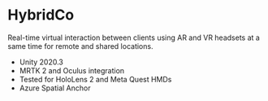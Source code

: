 # HybridCo
Real-time virtual interaction between clients using AR and VR headsets at a same time for remote and shared locations.  

- Unity 2020.3
- MRTK 2 and Oculus integration
- Tested for HoloLens 2 and Meta Quest HMDs
- Azure Spatial Anchor
  
